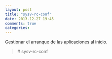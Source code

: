 ```yaml
---
layout: post
title: "sysv-rc-conf"
date: 2013-12-27 19:45
comments: true
categories: 
---
```

Gestionar el arranque de las aplicaciones al inicio.

>\# sysv-rc-conf

